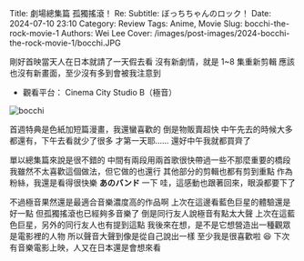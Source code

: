 Title: 劇場總集篇 孤獨搖滾！ Re:
Subtitle: ぼっちちゃんのロック！
Date: 2024-07-10 23:10
Category: Review
Tags: Anime, Movie
Slug: bocchi-the-rock-movie-1
Authors: Wei Lee
Cover: /images/post-images/2024-bocchi-the-rock-movie-1/bocchi.JPG

剛好首映當天人在日本就請了一天假去看
沒有新劇情，就是 1~8 集重新剪輯
應該也沒有新畫面，至少沒有多到會被我注意到

<!--more-->

* 觀看平台： Cinema City Studio B（極音）

![bocchi](/images/post-images/2024-bocchi-the-rock-movie-1/bocchi.JPG)

首週特典是色紙加短篇漫畫，我還蠻喜歡的
倒是物販賣超快
中午先去的時候大多都還有，下午去看就少了很多
才第一天耶......
還好中午我就都買齊了

單以總集篇來說是很不錯的
中間有兩段用兩首歌很快帶過一些不那麼重要的橋段
我雖然不太喜歡這個做法，但它做的也還行
其他部分的剪輯也都有剪到重點
作為粉絲，我還是看得很快樂
**あのバンド** 一下
哇，這感動也跟著回來，眼淚都要下了

不過極音果然還是最適合音樂濃度高的作品啊
上次在這邊看藍色巨星的體驗還是好一點
但孤獨搖滾也已經夠多音樂了
倒是同行友人說極音有點太大聲
上次在這藍色巨星，另外的同行友人也有提到這點
我後來在想，是不是它想營造出一種觀眾是電影裡的人物
所以聲音大聲到像是從自己說出一樣
至少我是很喜歡啦 😆
下次有音樂電影上映，人又在日本還是會想來看
